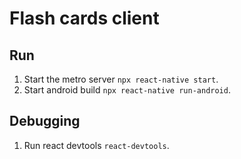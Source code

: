 # Flash cards client

## Run

1. Start the metro server `npx react-native start`.
2. Start android build `npx react-native run-android`.

## Debugging

1. Run react devtools `react-devtools`.
